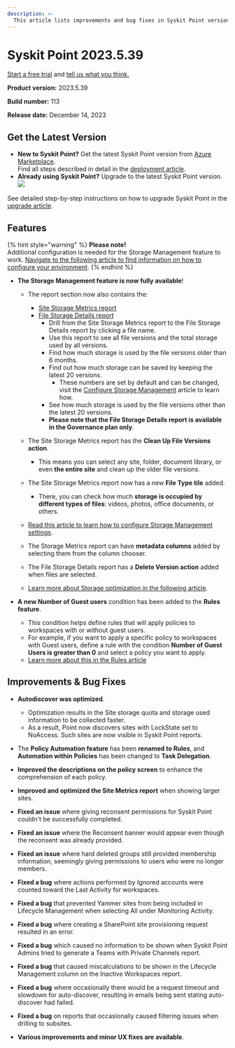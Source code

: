 ```yaml
---
description: >-
  This article lists improvements and bug fixes in Syskit Point version 2023.5.39.113
---
```


# Syskit Point 2023.5.39

[Start a free trial](https://www.syskit.com/products/point/free-trial/) and [tell us what you think.](https://www.syskit.com/company/contact-us/)

**Product version:** 2023.5.39

**Build number:** 113

**Release date:** December 14, 2023

## Get the Latest Version

* **New to Syskit Point?** Get the latest Syskit Point version from [Azure Marketplace](https://azuremarketplace.microsoft.com/en-us/marketplace/apps/syskitltd.syskit\_point).\
  Find all steps described in detail in the [deployment article](../../../set-up-point-data-center/deployment/deploy-syskit-point.md).
* **Already using Syskit Point?** Upgrade to the latest Syskit Point version.\
  [![](https://aka.ms/deploytoazurebutton)](https://portal.azure.com/#create/Microsoft.Template/uri/https%3A%2F%2Fsyskitassetsstorage.blob.core.windows.net%2Fpoint%2FARMTemplates%2FPointUpdateDeploy%2FPointUpdateTemplate.json)

See detailed step-by-step instructions on how to upgrade Syskit Point in the [upgrade article](../../../set-up-point-data-center/deployment/upgrade-syskit-point.md).

## Features

{% hint style="warning" %}
**Please note!**\
Additional configuration is needed for the Storage Management feature to work.
[Navigate to the following article to find information on how to configure your environment](../../../configuration/configure-point-for-storage-management.md).
{% endhint %}

* **The Storage Management feature is now fully available**!
  * The report section now also contains the: 
    * [Site Storage Metrics report](../../../reporting/storage-management/storage-reports.md#site-storage-metrics) 
    * [File Storage Details report](../../../reporting/storage-management/storage-reports.md#file-storage-details)
      * Drill from the Site Storage Metrics report to the File Storage Details report by clicking a file name.
      * Use this report to see all file versions and the total storage used by all versions.
      * Find how much storage is used by the file versions older than 6 months.
      * Find out how much storage can be saved by keeping the latest 20 versions.
        * These numbers are set by default and can be changed, visit the [Configure Storage Management](../../../configuration/configure-storage-management.md) article to learn how.
      * See how much storage is used by the file versions other than the latest 20 versions. 
      * **Please note that the File Storage Details report is available in the Governance plan only**.

  * The Site Storage Metrics report has the **Clean Up File Versions action**. 
    * This means you can select any site, folder, document library, or even **the entire site** and clean up the older file versions.
  * The Site Storage Metrics report now has a new **File Type tile** added. 
    * There, you can check how much **storage is occupied by different types of files**: videos, photos, office documents, or others.
  * [Read this article to learn how to configure Storage Management settings](../../../configuration/configure-storage-management.md).
  * The Storage Metrics report can have **metadata columns** added by selecting them from the column chooser. 
  * The File Storage Details report has a **Delete Version action** added when files are selected. 
  * [Learn more about Storage optimization in the following article](../../../reporting/storage-management/storage-management.md).

* **A new Number of Guest users** condition has been added to the **Rules feature**.
  * This condition helps define rules that will apply policies to workspaces with or without guest users.
  * For example, if you want to apply a specific policy to workspaces with Guest users, define a rule with the condition __Number of Guest Users is greater than 0__ and select a policy you want to apply. 
  * [Learn more about this in the Rules article](../../../governance-and-automation/automated-workflows/policy-automation.md)


## Improvements & Bug Fixes

* **Autodiscover was optimized**.
  * Optimization results in the Site storage quota and storage used information to be collected faster.
  * As a result, Point now discovers sites with LockState set to NoAccess. Such sites are now visible in Syskit Point reports.

* The **Policy Automation feature** has been **renamed to Rules**, and **Automation within Policies** has been changed to **Task Delegation**. 

* **Improved the descriptions on the policy screen** to enhance the comprehension of each policy.

* **Improved and optimized the Site Metrics report** when showing larger sites.

* **Fixed an issue** where giving reconsent permissions for Syskit Point couldn't be successfully completed.

* **Fixed an issue** where the Reconsent banner would appear even though the reconsent was already provided.

* **Fixed an issue** where hard deleted groups still provided membership information, seemingly giving permissions to users who were no longer members.

* **Fixed a bug** where actions performed by Ignored accounts were counted toward the Last Activity for workspaces. 

* **Fixed a bug** that prevented Yammer sites from being included in Lifecycle Management when selecting All under Monitoring Activity. 

* **Fixed a bug** where creating a SharePoint site provisioning request resulted in an error.

* **Fixed a bug** which caused no information to be shown when Syskit Point Admins tried to generate a Teams with Private Channels report.

* **Fixed a bug** that caused miscalculations to be shown in the Lifecycle Management column on the Inactive Workspaces report.

* **Fixed a bug** where occasionally there would be a request timeout and slowdown for auto-discover, resulting in emails being sent stating auto-discover had failed.

* **Fixed a bug** on reports that occasionally caused filtering issues when drilling to subsites.

* **Various improvements and minor UX fixes are available**.